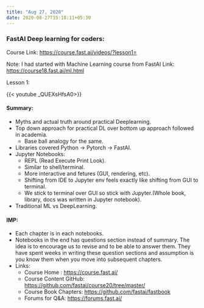 ```yaml
---
title: "Aug 27, 2020"
date: 2020-08-27T15:18:11+05:30
---
```


### FastAI Deep learning for coders:

Course Link: https://course.fast.ai/videos/?lesson1=

Note: I had started with Machine Learning course from FastAI Link: https://course18.fast.ai/ml.html

Lesson 1:

{{< youtube _QUEXsHfsA0>}}

#### Summary:

- Myths and actual truth around practical Deeplearning.
- Top down approach for practical DL over bottom up approach followed in academia.
  - Base ball analogy for the same.
- Libraries covered Python -> Pytorch -> FastAI.
- Jupyter Notebooks:
  - REPL (Read Execute Print Look).
  - Similar to shell/terminal.
  - More interactive and fetures (GUI, rendering, etc).
  - Shifting from IDE to Jupyter env feels exactly like shifting from GUI to terminal.
  - We stick to terminal over GUI so stick with Jupyter.(Whole book, library, docs was written in Jupyter notebook).
- Traditional ML vs DeepLearning.

#### IMP:

- Each chapter is in each notebooks.
- Notebooks in the end has questions section instead of summary.
The idea is to encourage us to revise and to be able to answer them. 
They have spent weeks in writing these question sections and assumption 
is you know them when you move into subsequent chapters.
- Links:
  - Course Home : https://course.fast.ai/
  - Course Content GitHub: https://github.com/fastai/course20/tree/master/
  - Course Book Chapters: https://github.com/fastai/fastbook
  - Forums for Q&A: https://forums.fast.ai/
